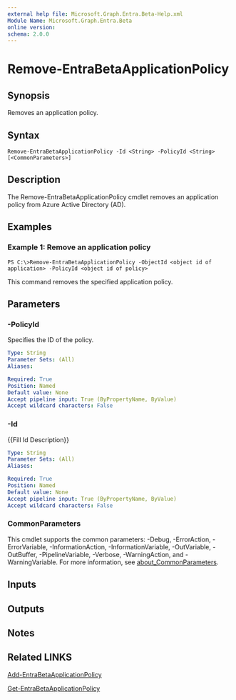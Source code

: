 ```yaml
---
external help file: Microsoft.Graph.Entra.Beta-Help.xml
Module Name: Microsoft.Graph.Entra.Beta
online version:
schema: 2.0.0
---
```


# Remove-EntraBetaApplicationPolicy

## Synopsis
Removes an application policy.

## Syntax

```
Remove-EntraBetaApplicationPolicy -Id <String> -PolicyId <String> [<CommonParameters>]
```

## Description
The Remove-EntraBetaApplicationPolicy cmdlet removes an application policy from Azure Active Directory (AD).

## Examples

### Example 1: Remove an application policy
```
PS C:\>Remove-EntraBetaApplicationPolicy -ObjectId <object id of application> -PolicyId <object id of policy>
```

This command removes the specified application policy.

## Parameters



### -PolicyId
Specifies the ID of the policy.

```yaml
Type: String
Parameter Sets: (All)
Aliases:

Required: True
Position: Named
Default value: None
Accept pipeline input: True (ByPropertyName, ByValue)
Accept wildcard characters: False
```

### -Id
{{Fill Id Description}}

```yaml
Type: String
Parameter Sets: (All)
Aliases:

Required: True
Position: Named
Default value: None
Accept pipeline input: True (ByPropertyName, ByValue)
Accept wildcard characters: False
```

### CommonParameters
This cmdlet supports the common parameters: -Debug, -ErrorAction, -ErrorVariable, -InformationAction, -InformationVariable, -OutVariable, -OutBuffer, -PipelineVariable, -Verbose, -WarningAction, and -WarningVariable. For more information, see [about_CommonParameters](https://go.microsoft.com/fwlink/?LinkID=113216).

## Inputs

## Outputs

## Notes

## Related LINKS

[Add-EntraBetaApplicationPolicy]()

[Get-EntraBetaApplicationPolicy]()

